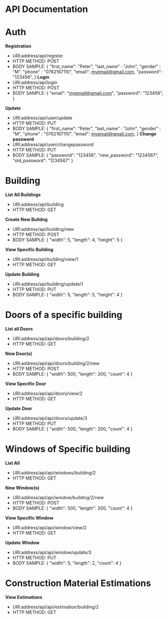 # API Documentation

# Auth

**Registration**
- URI:address/api/register
- HTTP METHOD: POST
- BODY SAMPLE: {
    "first_name": "Peter",
    "last_name" : "John",
    "gender" : "M",
    "phone" : "0762167110",
    "email": myemail@gmail.com,
    "password": "123456",
}
**Login**
- URI:address/api/login
- HTTP METHOD: POST
- BODY SAMPLE: {
    "email": "myemail@gmail.com",
    "password": "123456",
}

**Update**
- URI:address/api/user/update
- HTTP METHOD: PUT
- BODY SAMPLE: {
    "first_name": "Peter",
    "last_name" : "John",
    "gender" : "M",
    "phone" : "0762167110",
    "email": myemail@gmail.com,
}
**Change password**
- URI:address/api/user/changepassword
- HTTP METHOD: PUT
- BODY SAMPLE: {
    "password": "123456",
    "new_password": "1234567",
    "old_password": "1234567"
}

# Building

**List All Buildings**
- URI:address/api/building
- HTTP METHOD: GET


**Create New Buildng**
- URI:address/api/building/new
- HTTP METHOD: POST
- BODY SAMPLE: {
    "width": 5,
    "length": 4,
    "height": 5
}


**View Specific Building**
- URI:address/api/building/view/1
- HTTP METHOD: GET


**Update Building**
- URI:address/api/building/update/1
- HTTP METHOD: PUT
- BODY SAMPLE: {
    "width": 5,
    "length": 5,
    "height": 4
}


# Doors of a specific building

**List all Doors**
- URI:address/api/api/doors/building/2
- HTTP METHOD: GET


**New Door(s)**
- URI:address/api/api/doors/building/2/new
- HTTP METHOD: POST
- BODY SAMPLE: {
    "width": 500,
    "length": 200,
    "count": 4
}


**View Specific Door**
- URI:address/api/api/doors/view/2
- HTTP METHOD: GET


**Update Door**
- URI:address/api/api/doors/update/3
- HTTP METHOD: PUT
- BODY SAMPLE: {
    "width": 500,
    "length": 200,
    "count": 4
}


 # Windows of Specific building

 **List All**
 - URI:address/api/api/windows/building/2
- HTTP METHOD: GET

**New Window(s)**
- URI:address/api/api/window/building/2/new
- HTTP METHOD: POST
- BODY SAMPLE: {
    "width": 500,
    "length": 200,
    "count": 4
}


**View Specific Window**
- URI:address/api/api/window/view/2
- HTTP METHOD: GET

**Update Window**
- URI:address/api/api/window/update/3
- HTTP METHOD: PUT
- BODY SAMPLE: {
    "width": 5,
    "length": 2,
    "count": 4
}

# Construction Material Estimations

**View Estimations**
- URI:address/api/api/estimation/building/2
- HTTP METHOD: GET

